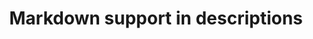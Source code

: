 ---
slug: markdown-support-descriptions
version: v1.298.0
title: Markdown support in descriptions
tags: ['Scripts', 'Flow Editor', 'Resources']
image: ./flow_settings_metadata_markdown.png
description: We now support GH flavored markdown for description of scripts, flows, resources.
features:
  [
    'Markdown support for scripts descriptions.',
    'Markdown support for flows descriptions.',
    'Markdown support for resources descriptions.',
  ]
docs: /docs/flows/editor_components#description
---